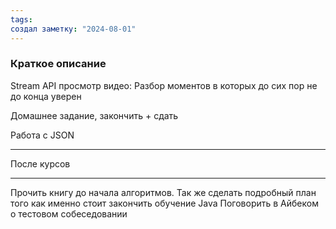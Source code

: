 ```yaml
---
tags: 
создал заметку: "2024-08-01"
---
```

### Краткое описание

Stream API просмотр видео: 
	Разбор моментов в которых до сих пор не до конца уверен

Домашнее задание, закончить + сдать

Работа с JSON 

---
После курсов

---
Прочить книгу до начала алгоритмов. 
Так же сделать подробный план того как именно стоит закончить обучение Java
Поговорить в Айбеком о тестовом собеседовании



